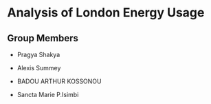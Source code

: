 # Analysis of London Energy Usage



## Group Members


* Pragya Shakya

* Alexis Summey
* BADOU ARTHUR KOSSONOU
* Sancta Marie P.Isimbi
